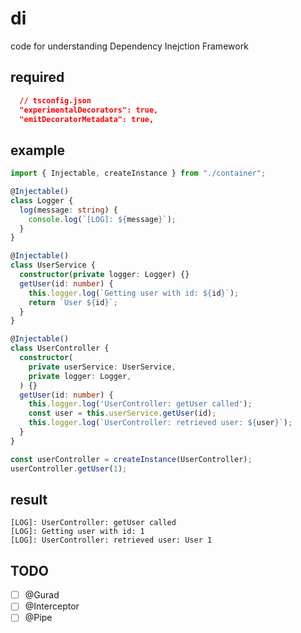 # di

code for understanding Dependency Inejction Framework

## required
```json
  // tsconfig.json
  "experimentalDecorators": true,
  "emitDecoratorMetadata": true,  
```

## example
```ts
import { Injectable, createInstance } from "./container";

@Injectable()
class Logger {
  log(message: string) {
    console.log(`[LOG]: ${message}`);
  }
}

@Injectable()
class UserService {
  constructor(private logger: Logger) {}
  getUser(id: number) {
    this.logger.log(`Getting user with id: ${id}`);
    return `User ${id}`;
  }
}

@Injectable()
class UserController {
  constructor(
    private userService: UserService,
    private logger: Logger,
  ) {}
  getUser(id: number) {
    this.logger.log('UserController: getUser called');
    const user = this.userService.getUser(id);
    this.logger.log(`UserController: retrieved user: ${user}`);
  }
}

const userController = createInstance(UserController);
userController.getUser(1);

```

## result
```
[LOG]: UserController: getUser called
[LOG]: Getting user with id: 1
[LOG]: UserController: retrieved user: User 1

```

## TODO
- [ ] @Gurad
- [ ] @Interceptor
- [ ] @Pipe